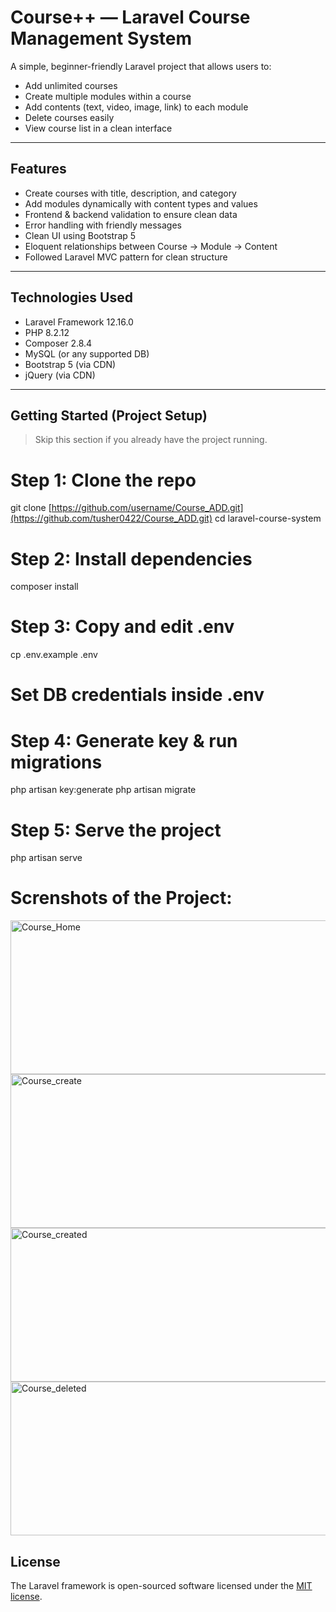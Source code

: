 # Course++ — Laravel Course Management System

A simple, beginner-friendly Laravel project that allows users to:
- Add unlimited courses
- Create multiple modules within a course
- Add contents (text, video, image, link) to each module
- Delete courses easily
- View course list in a clean interface

---

## Features

- Create courses with title, description, and category
- Add modules dynamically with content types and values
- Frontend & backend validation to ensure clean data
- Error handling with friendly messages
- Clean UI using Bootstrap 5
- Eloquent relationships between Course → Module → Content
- Followed Laravel MVC pattern for clean structure

---

## Technologies Used

- Laravel Framework 12.16.0
- PHP 8.2.12
- Composer 2.8.4
- MySQL (or any supported DB)
- Bootstrap 5 (via CDN)
- jQuery (via CDN)

---

## Getting Started (Project Setup)

> Skip this section if you already have the project running.


# Step 1: Clone the repo
git clone [https://github.com/username/Course_ADD.git](https://github.com/tusher0422/Course_ADD.git)
cd laravel-course-system

# Step 2: Install dependencies
composer install

# Step 3: Copy and edit .env
cp .env.example .env
# Set DB credentials inside .env

# Step 4: Generate key & run migrations
php artisan key:generate
php artisan migrate

# Step 5: Serve the project
php artisan serve


# Screnshots of the Project:
<img width="881" height="246" alt="Course_Home" src="https://github.com/user-attachments/assets/b99ef16f-caae-4ab3-85bd-3ff5925a877e" />

<img width="881" height="246" alt="Course_create" src="https://github.com/user-attachments/assets/81748605-d664-49c4-a93b-e36f58095362" />

<img width="881" height="246" alt="Course_created" src="https://github.com/user-attachments/assets/2745105a-d6a5-473a-86e8-83775cb0fec5" />

<img width="881" height="246" alt="Course_deleted" src="https://github.com/user-attachments/assets/2b9dad22-f199-4459-9bd0-5bbcef17be1b" />


## License

The Laravel framework is open-sourced software licensed under the [MIT license](https://opensource.org/licenses/MIT).
